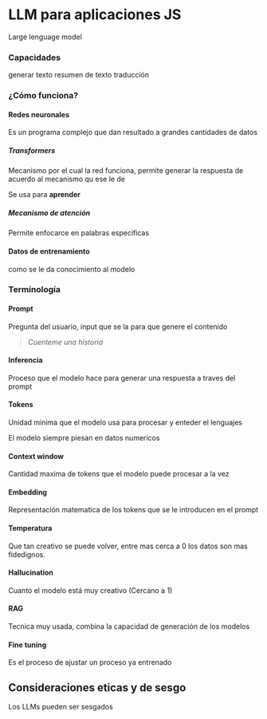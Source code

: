 # LLM para aplicaciones JS
Large lenguage model
### Capacidades
generar texto
resumen de texto
traducción
### ¿Cómo funciona?
#### Redes neuronales
Es un programa complejo que dan resultado a grandes cantidades de datos
##### Transformers
Mecanismo por el cual la red funciona, permite generar la respuesta de acuerdo al mecanismo qu ese le de

Se usa para **aprender**
##### Mecanismo de atención
Permite enfocarce en palabras especificas
#### Datos de entrenamiento
como se le da conocimiento al modelo
### Terminología
#### Prompt
Pregunta del usuario, input que se la para que genere el contenido

> _Cuenteme una historia_
#### Inferencia
Proceso que el modelo hace para generar una respuesta a traves del prompt
#### Tokens
Unidad minima que el modelo usa para procesar y enteder el lenguajes

El modelo siempre piesan en datos numericos
#### Context window
Cantidad maxima de tokens que el modelo puede procesar a la vez
#### Embedding
Representación matematica de los tokens que se le introducen en el prompt
#### Temperatura
Que tan creativo se puede volver, entre mas cerca a 0 los datos son mas fidedignos.
#### Hallucination
Cuanto el modelo está muy creativo (Cercano a 1)
#### RAG
Tecnica muy usada, combina la capacidad de generación de los modelos 
#### Fine tuning
Es el proceso de ajustar un proceso ya entrenado
## Consideraciones eticas y de sesgo
Los LLMs pueden ser sesgados
